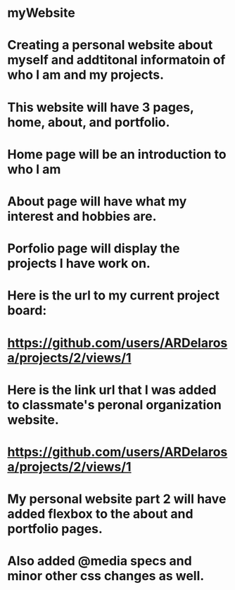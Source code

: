 ﻿# myWebsite
# Creating a personal website about myself and addtitonal informatoin of who I am and my projects.
# This website will have 3 pages, home, about, and portfolio.
# Home page will be an introduction to who I am
# About page will have what my interest and hobbies are.
# Porfolio page will display the projects I have work on.

# Here is the url to my current project board:
# https://github.com/users/ARDelarosa/projects/2/views/1

# Here is the link url that I was added to classmate's peronal organization website.
# https://github.com/users/ARDelarosa/projects/2/views/1

# My personal website part 2 will have added flexbox to the about and portfolio pages.
# Also added @media specs and minor other css changes as well.